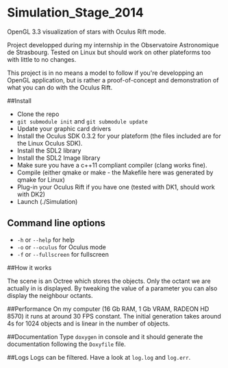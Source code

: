 Simulation_Stage_2014
=====================

OpenGL 3.3 visualization of stars with Oculus Rift mode.

Project developped during my internship in the Observatoire Astronomique de Strasbourg.
Tested on Linux but should work on other plateforms too with little to no changes.

This project is in no means a model to follow if you're developping an OpenGL application, but is rather a proof-of-concept and demonstration
of what you can do with the Oculus Rift.

##Install

- Clone the repo
- `git submodule init` and `git submodule update`
- Update your graphic card drivers
- Install the Oculus SDK 0.3.2 for your plateform (the files included are for the Linux Oculus SDK).
- Install the SDL2 library
- Install the SDL2 Image library
- Make sure you have a c++11 compliant compiler (clang works fine).
- Compile (either qmake or make - the Makefile here was generated by qmake for Linux)
- Plug-in your Oculus Rift if you have one (tested with DK1, should work with DK2)
- Launch (./Simulation)


## Command line options

- `-h` or `--help` for help
- `-o` or `--oculus` for Oculus mode
- `-f` or `--fullscreen` for fullscreen

##How it works

The scene is an Octree which stores the objects. Only the octant we are actually in is displayed. By tweaking the value of a parameter you can also 
display the neighbour octants.

##Performance
On my computer (16 Gb RAM, 1 Gb VRAM, RADEON HD 8570) it runs at around 30 FPS constant.
The initial generation takes around 4s for 1024 objects and is linear in the number of objects.

##Documentation
Type `doxygen` in console and it should generate the documentation following the `Doxyfile` file.

##Logs
Logs can be filtered. Have a look at `log.log` and `log.err`.
